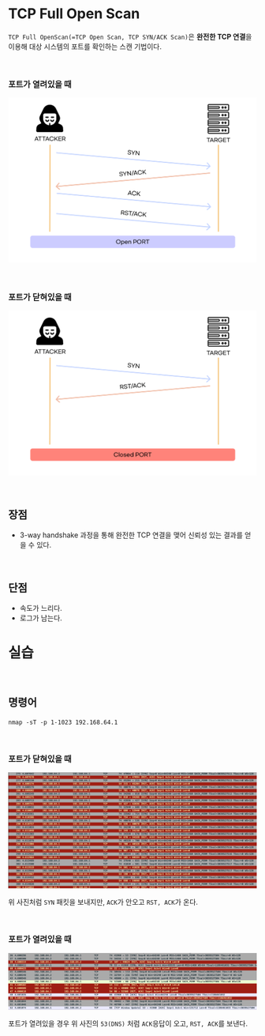 # TCP Full Open Scan

`TCP Full OpenScan(=TCP Open Scan, TCP SYN/ACK Scan)`은 **완전한 TCP 연결**을 이용해 대상 시스템의 포트를 확인하는 스캔 기법이다.

<br>

### 포트가 열려있을 때

![image](./../../Image/../../Image/TCPFullOpenSCAN-Open.png)

<br>

### 포트가 닫혀있을 때

![image](./../../Image/../../Image/TCPFullOpenSCAN-Closed.png)

<br>

## 장점

- 3-way handshake 과정을 통해 완전한 TCP 연결을 맺어 신뢰성 있는 결과를 얻을 수 있다.

<br>

## 단점

- 속도가 느리다.
- 로그가 남는다.

# 실습

<br>

## 명령어

`nmap -sT -p 1-1023 192.168.64.1`

<br>

### 포트가 닫혀있을 때

![Image](./../../Image/../../Image/TCPFullScan-log-closed.png)

위 사진처럼 `SYN` 패킷을 보내지만, `ACK`가 안오고 `RST, ACK`가 온다.

<br>

### 포트가 열려있을 때

![Image](./../../Image/../../Image/TCPFullScan-log-open.png)

포트가 열려있을 경우 위 사진의 `53(DNS)` 처럼 `ACK`응답이 오고, `RST, ACK`를 보낸다.